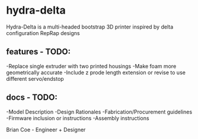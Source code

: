 # hydra-delta
Hydra-Delta is a multi-headed bootstrap 3D printer inspired by delta configuration RepRap designs


## features - TODO:
-Replace single extruder with two printed housings
-Make foam more geometrically accurate
-Include z prode length extension or revise to use different servo/endstop

## docs - TODO:
-Model Description
-Design Rationales
-Fabrication/Procurement guidelines
-Firmware inclusion or instructions
-Assembly instructions

Brian Coe - Engineer + Designer
